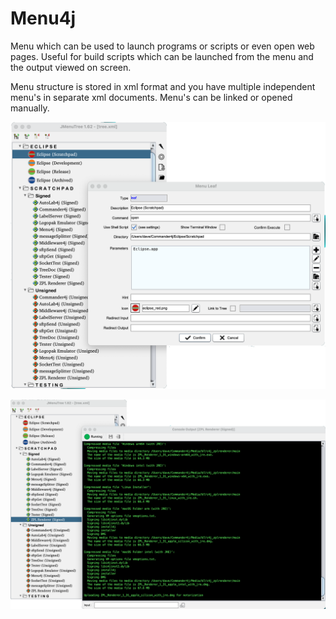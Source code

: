 # Menu4j

Menu which can be used to launch programs or scripts or even open web pages. Useful for build scripts which can be launched from the menu and the output viewed on screen.

Menu structure is stored in xml format and you have multiple independent menu's in separate xml documents. Menu's can be linked or opened manually.

![](images/github/github_menutree1.png)

![](images/github/github_menutree2.png)

